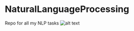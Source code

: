 # NaturalLanguageProcessing
Repo for all my NLP tasks 
![alt text](<DALL·E 2024-07-13 16.04.17 - A simple illustration representing Natural Language Processing (NLP). The image features a clean design with a neural network icon and digital text el.webp>)